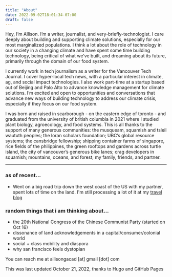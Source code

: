 ```yaml
---
title: "About"
date: 2022-09-02T18:01:34-07:00
draft: false
---
```

Hey, I’m Allison. I’m a writer, journalist, and very-briefly-technologist. I care deeply about building and supporting climate solutions, especially for our most marginalized populations. I think a lot about the role of technology in our society in a changing climate and have spent some time building technology, being critical of what we’ve built, and dreaming about its future, primarily through the domain of our food system.

I currently work in tech journalism as a writer for the Vancouver Tech Journal. I cover hyper-local tech news, with a particular interest in climate, ag, and social impact technologies. I also work part-time at a startup based out of Beijing and Palo Alto to advance knowledge management for climate solutions. I’m excited and open to opportunities and conversations that advance new ways of building technology to address our climate crisis, especially if they focus on our food system.

I was born and raised in scarborough - on the eastern edge of toronto - and graduated from the university of british columbia in 2021 where I studied plant biology, agroecology, and food systems. This is all thanks to the support of many generous communities: the musqueam, squamish and tsleil waututh peoples; the loran scholars foundation; UBC’s global resource systems; the cansbridge fellowship; shipping container farms of singapore, rice fields of the philippines, the green rooftops and gardens across turtle island, the city of vancouver’s generous bike lanes; crag developers in squamish; mountains, oceans, and forest; my family, friends, and partner.

---
### as of recent...
- Went on a big road trip down the west coast of the US with my partner, spent lots of time on the land. I'm still processing a lot of it at my [travel blog](http://www.adventuringallison.wordress.com)

### random things that i am thinking about...
- the 20th National Congress of the Chinese Communist Party (started on Oct 16)
- dissonance of land acknowledgements in a capital/consumer/colonial world
- social + class mobility and diaspora
- why san francisco feels dystopian

You can reach me at allisongacad [at] gmail [dot] com

This was last updated October 21, 2022, thanks to Hugo and GitHub Pages
